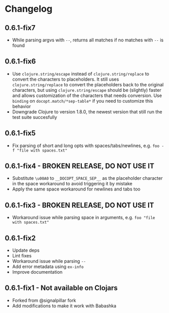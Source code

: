 # Changelog

## 0.6.1-fix7
- While parsing argvs with `--`, returns all matches if no matches with
  `--` is found

## 0.6.1-fix6
- Use `clojure.string/escape` instead of `clojure.string/replace` to convert
  the characters to placeholders. It still uses `clojure.string/replace` to
  convert the placeholders back to the original characters, but using
  `clojure.string/escape` should be (slightly) faster and allows customization
  of the characters that needs conversion. Use `binding` on
  `docopt.match/*sep-table*` if you need to customize this behavior
- Downgrade Clojure to version 1.8.0, the newest version that still run
  the test suite succesfully

## 0.6.1-fix5
- Fix parsing of short and long opts with spaces/tabs/newlines, e.g.
  `foo -f "file with spaces.txt"`

## 0.6.1-fix4 - BROKEN RELEASE, DO NOT USE IT
- Substitute `\u00A0` to `__DOCOPT_SPACE_SEP__` as the placeholder character
  in the space workaround to avoid triggering it by mistake
- Apply the same space workaround for newlines and tabs too

## 0.6.1-fix3 - BROKEN RELEASE, DO NOT USE IT
- Workaround issue while parsing space in arguments, e.g.
  `foo "file with spaces.txt"`

## 0.6.1-fix2
- Update deps
- Lint fixes
- Workaround issue while parsing `--`
- Add error metadata using `ex-info`
- Improve documentation

## 0.6.1-fix1 - Not available on Clojars
- Forked from @signalpillar fork
- Add modifications to make it work with Babashka
